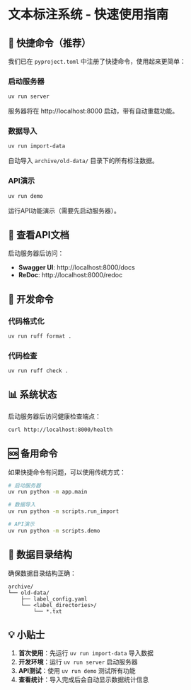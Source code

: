 # 文本标注系统 - 快速使用指南

## 🚀 快捷命令（推荐）

我们已在 `pyproject.toml` 中注册了快捷命令，使用起来更简单：

### 启动服务器
```bash
uv run server
```
服务器将在 http://localhost:8000 启动，带有自动重载功能。

### 数据导入
```bash
uv run import-data
```
自动导入 `archive/old-data/` 目录下的所有标注数据。

### API演示
```bash
uv run demo
```
运行API功能演示（需要先启动服务器）。

## 📖 查看API文档

启动服务器后访问：
- **Swagger UI**: http://localhost:8000/docs
- **ReDoc**: http://localhost:8000/redoc

## 🔧 开发命令

### 代码格式化
```bash
uv run ruff format .
```

### 代码检查
```bash
uv run ruff check .
```

## 📊 系统状态

启动服务器后访问健康检查端点：
```bash
curl http://localhost:8000/health
```

## 🆘 备用命令

如果快捷命令有问题，可以使用传统方式：

```bash
# 启动服务器
uv run python -m app.main

# 数据导入
uv run python -m scripts.run_import

# API演示
uv run python -m scripts.demo
```

## 📁 数据目录结构

确保数据目录结构正确：
```
archive/
└── old-data/
    ├── label_config.yaml
    └── <label_directories>/
        └── *.txt
```

## 💡 小贴士

1. **首次使用**：先运行 `uv run import-data` 导入数据
2. **开发环境**：运行 `uv run server` 启动服务器
3. **API测试**：使用 `uv run demo` 测试所有功能
4. **查看统计**：导入完成后会自动显示数据统计信息 